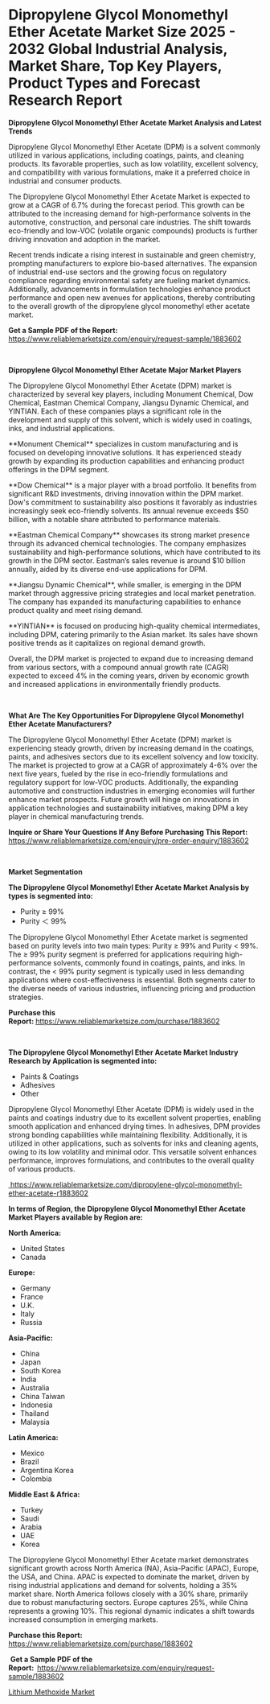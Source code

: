 <p><h1>Dipropylene Glycol Monomethyl Ether Acetate Market Size 2025 - 2032 Global Industrial Analysis, Market Share, Top Key Players, Product Types and Forecast Research Report</h1></p><p><strong>Dipropylene Glycol Monomethyl Ether Acetate Market Analysis and Latest Trends</strong></p>
<p><p>Dipropylene Glycol Monomethyl Ether Acetate (DPM) is a solvent commonly utilized in various applications, including coatings, paints, and cleaning products. Its favorable properties, such as low volatility, excellent solvency, and compatibility with various formulations, make it a preferred choice in industrial and consumer products. </p><p>The Dipropylene Glycol Monomethyl Ether Acetate Market is expected to grow at a CAGR of 6.7% during the forecast period. This growth can be attributed to the increasing demand for high-performance solvents in the automotive, construction, and personal care industries. The shift towards eco-friendly and low-VOC (volatile organic compounds) products is further driving innovation and adoption in the market.</p><p>Recent trends indicate a rising interest in sustainable and green chemistry, prompting manufacturers to explore bio-based alternatives. The expansion of industrial end-use sectors and the growing focus on regulatory compliance regarding environmental safety are fueling market dynamics. Additionally, advancements in formulation technologies enhance product performance and open new avenues for applications, thereby contributing to the overall growth of the dipropylene glycol monomethyl ether acetate market.</p></p>
<p><strong>Get a Sample PDF of the Report:&nbsp;</strong> <a href="https://www.reliablemarketsize.com/enquiry/request-sample/1883602?utm_campaign=2216&utm_medium=2&utm_source=Github&utm_content=ia&utm_term=31012025&utm_id=dipropylene-glycol-monomethyl-ether-acetate">https://www.reliablemarketsize.com/enquiry/request-sample/1883602</a></p>
<p>&nbsp;</p>
<p><strong>Dipropylene Glycol Monomethyl Ether Acetate Major Market Players</strong></p>
<p><p>The Dipropylene Glycol Monomethyl Ether Acetate (DPM) market is characterized by several key players, including Monument Chemical, Dow Chemical, Eastman Chemical Company, Jiangsu Dynamic Chemical, and YINTIAN. Each of these companies plays a significant role in the development and supply of this solvent, which is widely used in coatings, inks, and industrial applications.</p><p>**Monument Chemical** specializes in custom manufacturing and is focused on developing innovative solutions. It has experienced steady growth by expanding its production capabilities and enhancing product offerings in the DPM segment.</p><p>**Dow Chemical** is a major player with a broad portfolio. It benefits from significant R&D investments, driving innovation within the DPM market. Dow's commitment to sustainability also positions it favorably as industries increasingly seek eco-friendly solvents. Its annual revenue exceeds $50 billion, with a notable share attributed to performance materials.</p><p>**Eastman Chemical Company** showcases its strong market presence through its advanced chemical technologies. The company emphasizes sustainability and high-performance solutions, which have contributed to its growth in the DPM sector. Eastman’s sales revenue is around $10 billion annually, aided by its diverse end-use applications for DPM.</p><p>**Jiangsu Dynamic Chemical**, while smaller, is emerging in the DPM market through aggressive pricing strategies and local market penetration. The company has expanded its manufacturing capabilities to enhance product quality and meet rising demand.</p><p>**YINTIAN** is focused on producing high-quality chemical intermediates, including DPM, catering primarily to the Asian market. Its sales have shown positive trends as it capitalizes on regional demand growth.</p><p>Overall, the DPM market is projected to expand due to increasing demand from various sectors, with a compound annual growth rate (CAGR) expected to exceed 4% in the coming years, driven by economic growth and increased applications in environmentally friendly products.</p></p>
<p>&nbsp;</p>
<p><strong>What Are The Key Opportunities For Dipropylene Glycol Monomethyl Ether Acetate Manufacturers?</strong></p>
<p><p>The Dipropylene Glycol Monomethyl Ether Acetate (DPM) market is experiencing steady growth, driven by increasing demand in the coatings, paints, and adhesives sectors due to its excellent solvency and low toxicity. The market is projected to grow at a CAGR of approximately 4-6% over the next five years, fueled by the rise in eco-friendly formulations and regulatory support for low-VOC products. Additionally, the expanding automotive and construction industries in emerging economies will further enhance market prospects. Future growth will hinge on innovations in application technologies and sustainability initiatives, making DPM a key player in chemical manufacturing trends.</p></p>
<p><strong>Inquire or Share Your Questions If Any Before Purchasing This Report:</strong> <a href="https://www.reliablemarketsize.com/enquiry/pre-order-enquiry/1883602?utm_campaign=2216&utm_medium=2&utm_source=Github&utm_content=ia&utm_term=31012025&utm_id=dipropylene-glycol-monomethyl-ether-acetate">https://www.reliablemarketsize.com/enquiry/pre-order-enquiry/1883602</a></p>
<p>&nbsp;</p>
<p><strong>Market Segmentation</strong></p>
<p><strong>The Dipropylene Glycol Monomethyl Ether Acetate Market Analysis by types is segmented into:</strong></p>
<p><ul><li>Purity ≥ 99%</li><li>Purity ＜ 99%</li></ul></p>
<p><p>The Dipropylene Glycol Monomethyl Ether Acetate market is segmented based on purity levels into two main types: Purity ≥ 99% and Purity < 99%. The ≥ 99% purity segment is preferred for applications requiring high-performance solvents, commonly found in coatings, paints, and inks. In contrast, the < 99% purity segment is typically used in less demanding applications where cost-effectiveness is essential. Both segments cater to the diverse needs of various industries, influencing pricing and production strategies.</p></p>
<p><strong>Purchase this Report:&nbsp;</strong><a href="https://www.reliablemarketsize.com/purchase/1883602?utm_campaign=2216&utm_medium=2&utm_source=Github&utm_content=ia&utm_term=31012025&utm_id=dipropylene-glycol-monomethyl-ether-acetate">https://www.reliablemarketsize.com/purchase/1883602</a></p>
<p>&nbsp;</p>
<p><strong>The Dipropylene Glycol Monomethyl Ether Acetate Market Industry Research by Application is segmented into:</strong></p>
<p><ul><li>Paints & Coatings</li><li>Adhesives</li><li>Other</li></ul></p>
<p><p>Dipropylene Glycol Monomethyl Ether Acetate (DPM) is widely used in the paints and coatings industry due to its excellent solvent properties, enabling smooth application and enhanced drying times. In adhesives, DPM provides strong bonding capabilities while maintaining flexibility. Additionally, it is utilized in other applications, such as solvents for inks and cleaning agents, owing to its low volatility and minimal odor. This versatile solvent enhances performance, improves formulations, and contributes to the overall quality of various products.</p></p>
<p><a href="https://www.reliablemarketsize.com/dipropylene-glycol-monomethyl-ether-acetate-r1883602?utm_campaign=2216&utm_medium=2&utm_source=Github&utm_content=ia&utm_term=31012025&utm_id=dipropylene-glycol-monomethyl-ether-acetate">&nbsp;https://www.reliablemarketsize.com/dipropylene-glycol-monomethyl-ether-acetate-r1883602</a></p>
<p><strong>In terms of Region, the Dipropylene Glycol Monomethyl Ether Acetate Market Players available by Region are:</strong></p>
<p>
    <p> <strong> North America: </strong>
        <ul>
            <li>United States</li>
            <li>Canada</li>
        </ul>
        </p> 
    <p> <strong> Europe: </strong>
        <ul>
            <li>Germany</li>
            <li>France</li>
            <li>U.K.</li>
            <li>Italy</li>
            <li>Russia</li>
        </ul>
        </p> 
    <p> <strong> Asia-Pacific: </strong>
        <ul>
            <li>China</li>
            <li>Japan</li>
            <li>South Korea</li>
            <li>India</li>
            <li>Australia</li>
            <li>China Taiwan</li>
            <li>Indonesia</li>
            <li>Thailand</li>
            <li>Malaysia</li>
        </ul>
        </p> 
    <p> <strong> Latin America: </strong>
        <ul>
            <li>Mexico</li>
            <li>Brazil</li>
            <li>Argentina Korea</li>
            <li>Colombia</li>
        </ul>
        </p> 
    <p> <strong> Middle East & Africa: </strong>
        <ul>
            <li>Turkey</li>
            <li>Saudi</li>
            <li>Arabia</li>
            <li>UAE</li>
            <li>Korea</li>
        </ul>
    </p>
    </p>
<p><p>The Dipropylene Glycol Monomethyl Ether Acetate market demonstrates significant growth across North America (NA), Asia-Pacific (APAC), Europe, the USA, and China. APAC is expected to dominate the market, driven by rising industrial applications and demand for solvents, holding a 35% market share. North America follows closely with a 30% share, primarily due to robust manufacturing sectors. Europe captures 25%, while China represents a growing 10%. This regional dynamic indicates a shift towards increased consumption in emerging markets.</p></p>
<p><strong>Purchase this Report: </strong><a href="https://www.reliablemarketsize.com/purchase/1883602?utm_campaign=2216&utm_medium=2&utm_source=Github&utm_content=ia&utm_term=31012025&utm_id=dipropylene-glycol-monomethyl-ether-acetate">https://www.reliablemarketsize.com/purchase/1883602</a></p>
<p>&nbsp;<strong>Get a Sample PDF of the Report:&nbsp;&nbsp;</strong><a href="https://www.reliablemarketsize.com/enquiry/request-sample/1883602?utm_campaign=2216&utm_medium=2&utm_source=Github&utm_content=ia&utm_term=31012025&utm_id=dipropylene-glycol-monomethyl-ether-acetate">https://www.reliablemarketsize.com/enquiry/request-sample/1883602</a></p>
<p><strong></strong></p>
<p><p><a href="https://github.com/millionkaryn68/Market-Research-Report-List-1/blob/main/lithium-methoxide-market.md?utm_campaign=2216&utm_medium=2&utm_source=Github&utm_content=ia&utm_term=31012025&utm_id=dipropylene-glycol-monomethyl-ether-acetate">Lithium Methoxide Market</a></p></p>